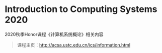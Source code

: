 # Introduction to Computing Systems 2020

2020秋季Honor课程《计算机系统概论》相关内容

> 课程主页：http://acsa.ustc.edu.cn/ics/information.html
